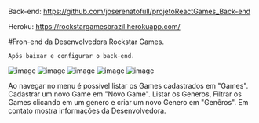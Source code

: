 Back-end: https://github.com/joserenatofull/projetoReactGames_Back-end

Heroku: https://rockstargamesbrazil.herokuapp.com/


#Fron-end da Desenvolvedora Rockstar Games.

`Após baixar e configurar o back-end.`

![image](https://user-images.githubusercontent.com/78097492/135897618-a6b461cd-371f-434f-93a1-3cd331c70c9b.png)
![image](https://user-images.githubusercontent.com/78097492/135897700-6e58ee9b-476f-4681-a833-df140c152260.png)
![image](https://user-images.githubusercontent.com/78097492/135897744-1c30ae68-392b-412e-a8b0-690600ad9f53.png)
![image](https://user-images.githubusercontent.com/78097492/135897770-c51b80f9-8b1d-4c62-9ba7-88a026763dad.png)
![image](https://user-images.githubusercontent.com/78097492/135897815-878d41e2-1daa-450d-ad12-7327287532fd.png)


Ao navegar no menu é possível listar os Games cadastrados em "Games".
Cadastrar um novo Game em "Novo Game".
Listar os Generos, Filtrar os Games clicando em um genero e criar um novo Genero em "Genêros".
Em contato mostra informações da Desenvolvedora.
